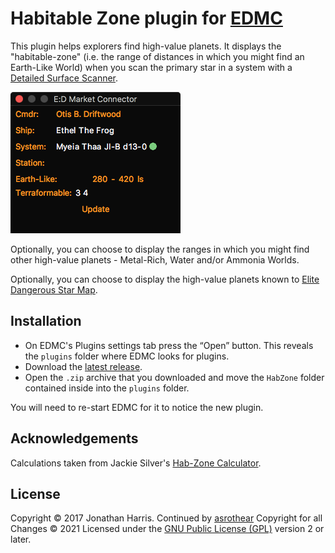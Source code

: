 # Habitable Zone plugin for [EDMC](https://github.com/Marginal/EDMarketConnector/wiki)

This plugin helps explorers find high-value planets. It displays the "habitable-zone" (i.e. the range of distances in which you might find an Earth-Like World) when you scan the primary star in a system with a [Detailed Surface Scanner](http://elite-dangerous.wikia.com/wiki/Detailed_Surface_Scanner).

![Screenshot](img/screenie.png)

Optionally, you can choose to display the ranges in which you might find other high-value planets - Metal-Rich, Water and/or Ammonia Worlds.

Optionally, you can choose to display the high-value planets known to [Elite Dangerous Star Map](https://www.edsm.net/).

## Installation

* On EDMC's Plugins settings tab press the “Open” button. This reveals the `plugins` folder where EDMC looks for plugins.
* Download the [latest release](https://github.com/Marginal/HabZone/releases/latest).
* Open the `.zip` archive that you downloaded and move the `HabZone` folder contained inside into the `plugins` folder.

You will need to re-start EDMC for it to notice the new plugin.

## Acknowledgements

Calculations taken from Jackie Silver's [Hab-Zone Calculator](https://forums.frontier.co.uk/showthread.php?p=5452081).

## License

Copyright © 2017 Jonathan Harris.
Continued by [asrothear](https://github.com/asrothear) Copyright for all Changes © 2021
Licensed under the [GNU Public License (GPL)](http://www.gnu.org/licenses/gpl-2.0.html) version 2 or later.
